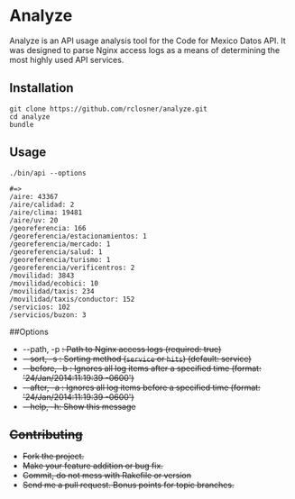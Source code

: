 Analyze
=======

Analyze is an API usage analysis tool for the Code for Mexico Datos API. It was designed to parse Nginx access logs as a means of determining the most highly used API services.

## Installation

```
git clone https://github.com/rclosner/analyze.git
cd analyze
bundle
```

## Usage

```
./bin/api --options 

#=>
/aire: 43367
/aire/calidad: 2
/aire/clima: 19481
/aire/uv: 20
/georeferencia: 166
/georeferencia/estacionamientos: 1
/georeferencia/mercado: 1
/georeferencia/salud: 1
/georeferencia/turismo: 1
/georeferencia/verificentros: 2
/movilidad: 3843
/movilidad/ecobici: 10
/movilidad/taxis: 234
/movilidad/taxis/conductor: 152
/servicios: 102
/servicios/buzon: 3
```

##Options

  * --path, -p <s>:   Path to Nginx access logs (required: true)
  * --sort, -s <s>:   Sorting method (`service` or `hits`) (default: service)
  * --before, -b <s>:   Ignores all log items after a specified time (format: '24/Jan/2014:11:19:39 -0600')
  * --after, -a <s>:   Ignores all log items before a specified time (format: '24/Jan/2014:11:19:39 -0600')
  * --help, -h:   Show this message

## Contributing

  * Fork the project.
  * Make your feature addition or bug fix.
  * Commit, do not mess with Rakefile or version
  * Send me a pull request. Bonus points for topic branches.
